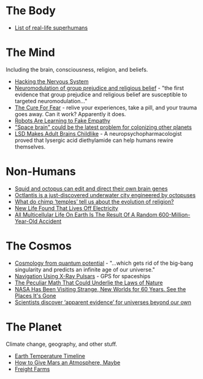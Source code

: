 <!-- TITLE: Game Fodder -->
<!-- SUBTITLE: Real-world or speculative stuff that can inspire gaming or fiction -->

# The Body
* [List of real-life superhumans](http://sapienplus.com/real-life-superhumans/)
# The Mind
Including the brain, consciousness, religion, and beliefs.

* [Hacking the Nervous System](https://digg.com/2015/hacking-the-nervous-system)
* [Neuromodulation of group prejudice and religious belief](https://academic.oup.com/scan/article/11/3/387/2375059) - "the first evidence that group prejudice and religious belief are susceptible to targeted neuromodulation..."
* [The Cure For Fear](https://newrepublic.com/article/133008/cure-fear) - relive your experiences, take a pill, and your trauma goes away. Can it work? Apparently it does.
* [Robots Are Learning to Fake Empathy](https://motherboard.vice.com/en_us/article/4xaxqp/robots-are-learning-to-fake-empathy)
* ["Space brain" could be the latest problem for colonizing other planets](https://mic.com/articles/156416/space-brain-could-be-the-latest-problem-for-colonizing-other-planets#.qjtMjcgcd)
* [LSD Makes Adult Brains Childlike](https://www.inverse.com/article/25716-lsd-brain-imaging-lysergic-acid-psychedelic-research) - A neuropsychopharmacologist proved that lysergic acid diethylamide can help humans rewire themselves.

# Non-Humans
* [Squid and octopus can edit and direct their own brain genes](https://www.newscientist.com/article/2127103-squid-and-octopus-can-edit-and-direct-their-own-brain-genes/)
* [Octlantis is a just-discovered underwater city engineered by octopuses](https://qz.com/1077632/octlantis-is-a-just-discovered-underwater-city-engineered-by-octopuses/)
* [What do chimp ‘temples’ tell us about the evolution of religion?](https://www.newscientist.com/article/2079630-what-do-chimp-temples-tell-us-about-the-evolution-of-religion/)
* [New Life Found That Lives Off Electricity](https://www.quantamagazine.org/electron-eating-microbes-found-in-odd-places-20160621)
* [All Multicellular Life On Earth Is The Result Of A Random 600-Million-Year-Old Accident](https://www.iflscience.com/plants-and-animals/were-all-result-random-600-million-year-old-mutation/)
# The Cosmos
* [Cosmology from quantum potential](https://www.sciencedirect.com/science/article/pii/S0370269314009381) - "...which gets rid of the big-bang singularity and predicts an infinite age of our universe."
* [Navigation Using X-Ray Pulsars](https://ipnpr.jpl.nasa.gov/progress_report/42-63/63F.PDF) - GPS for spaceships
* [The Peculiar Math That Could Underlie the Laws of Nature](https://www.quantamagazine.org/the-octonion-math-that-could-underpin-physics-20180720/)
* [NASA Has Been Visiting Strange, New Worlds for 60 Years. See the Places It's Gone](http://time.com/5408827/nasa-spacecraft-missions/)
* [Scientists discover ‘apparent evidence’ for universes beyond our own](https://thenextweb.com/science/2018/08/24/scientists-discover-apparent-evidence-for-universes-beyond-our-own/)

# The Planet
Climate change, geography, and other stuff.

* [Earth Temperature Timeline](https://xkcd.com/1732/)
* [How to Give Mars an Atmosphere, Maybe](http://www.manyworlds.space/index.php/2017/03/09/how-to-give-mars-an-atmosphere-maybe/)
* [Freight Farms](https://www.freightfarms.com/faq)